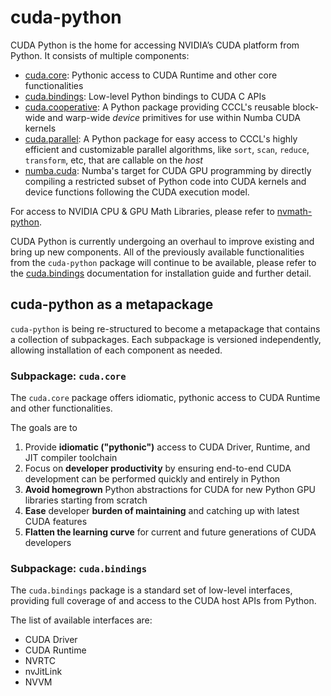 # cuda-python

CUDA Python is the home for accessing NVIDIA’s CUDA platform from Python. It consists of multiple components:

* [cuda.core](https://nvidia.github.io/cuda-python/cuda-core/latest): Pythonic access to CUDA Runtime and other core functionalities
* [cuda.bindings](https://nvidia.github.io/cuda-python/cuda-bindings/latest): Low-level Python bindings to CUDA C APIs
* [cuda.cooperative](https://nvidia.github.io/cccl/cuda_cooperative/): A Python package providing CCCL's reusable block-wide and warp-wide *device* primitives for use within Numba CUDA kernels
* [cuda.parallel](https://nvidia.github.io/cccl/cuda_parallel/): A Python package for easy access to CCCL's highly efficient and customizable parallel algorithms, like `sort`, `scan`, `reduce`, `transform`, etc, that are callable on the *host*
* [numba.cuda](https://nvidia.github.io/numba-cuda/): Numba's target for CUDA GPU programming by directly compiling a restricted subset of Python code into CUDA kernels and device functions following the CUDA execution model.

For access to NVIDIA CPU & GPU Math Libraries, please refer to [nvmath-python](https://docs.nvidia.com/cuda/nvmath-python/latest).

CUDA Python is currently undergoing an overhaul to improve existing and bring up new components. All of the previously available functionalities from the `cuda-python` package will continue to be available, please refer to the [cuda.bindings](https://nvidia.github.io/cuda-python/cuda-bindings/latest) documentation for installation guide and further detail.

## cuda-python as a metapackage

`cuda-python` is being re-structured to become a metapackage that contains a collection of subpackages. Each subpackage is versioned independently, allowing installation of each component as needed.

### Subpackage: `cuda.core`

The `cuda.core` package offers idiomatic, pythonic access to CUDA Runtime and other functionalities.

The goals are to

1. Provide **idiomatic ("pythonic")** access to CUDA Driver, Runtime, and JIT compiler toolchain
2. Focus on **developer productivity** by ensuring end-to-end CUDA development can be performed quickly and entirely in Python
3. **Avoid homegrown** Python abstractions for CUDA for new Python GPU libraries starting from scratch
4. **Ease** developer **burden of maintaining** and catching up with latest CUDA features
5. **Flatten the learning curve** for current and future generations of CUDA developers

### Subpackage: `cuda.bindings`

The `cuda.bindings` package is a standard set of low-level interfaces, providing full coverage of and access to the CUDA host APIs from Python.

The list of available interfaces are:

* CUDA Driver
* CUDA Runtime
* NVRTC
* nvJitLink
* NVVM
